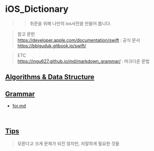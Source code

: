 # iOS_Dictionary
>> 취준을 위해 나만의 ios사전을 만들어 봅니다.

> 참고 문헌<br>https://developer.apple.com/documentation/swift : 공식 문서<br>
> https://bbiguduk.gitbook.io/swift/

> ETC<br>https://ingu627.github.io/md/markdown_grammar/ : 마크다운 문법

## [Algorithms & Data Structure](https://github.com/theBettor/iOS_Dictionary/tree/main/Algorithms%20%26%20Data%20Structure%20)

## [Grammar](https://github.com/theBettor/iOS_Dictionary/tree/main/Grammar)
* [for.md](https://github.com/theBettor/iOS_Dictionary/blob/main/Grammar/for.md)
<br>

## [Tips](https://github.com/theBettor/iOS_Dictionary/tree/main/Tips)
> 모른다고 크게 문제가 되진 않지만, 자잘하게 필요한 것들

